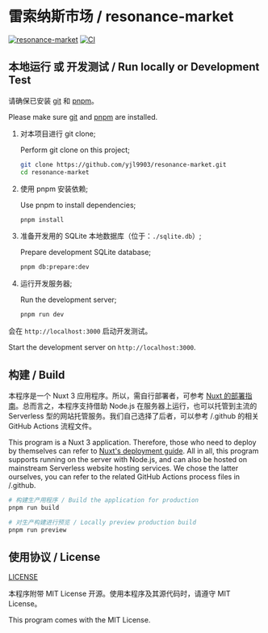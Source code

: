 # 雷索纳斯市场 / resonance-market

[![resonance-market](https://img.shields.io/endpoint?url=https://pages.onekuma.cn/project/resonance-market&label=在线访问)](https://resonance.breadio.wiki/)
[![CI](https://github.com/yjl9903/resonance-market/actions/workflows/ci.yml/badge.svg)](https://github.com/yjl9903/resonance-market/actions/workflows/ci.yml)

## 本地运行 或 开发测试 / Run locally or Development Test

请确保已安装 [git] 和 [pnpm]。

Please make sure [git] and [pnpm] are installed.

1. 对本项目进行 git clone;

   Perform git clone on this project;

   ```bash
   git clone https://github.com/yjl9903/resonance-market.git
   cd resonance-market
   ```

2. 使用 pnpm 安装依赖;

   Use pnpm to install dependencies;

   ```bash
   pnpm install
   ```

3. 准备开发用的 SQLite 本地数据库（位于：`./sqlite.db`）;

   Prepare development SQLite database;

   ```bash
   pnpm db:prepare:dev
   ```

4. 运行开发服务器;

   Run the development server;

   ```bash
   pnpm run dev
   ```

会在 `http://localhost:3000` 启动开发测试。

Start the development server on `http://localhost:3000`.

## 构建 / Build

本程序是一个 Nuxt 3 应用程序。所以，需自行部署者，可参考 [Nuxt 的部署指南](https://nuxt.com/docs/getting-started/deployment)。总而言之，本程序支持借助 Node.js 在服务器上运行，也可以托管到主流的 Serverless 型的网站托管服务。我们自己选择了后者，可以参考 /.github 的相关 GitHub Actions 流程文件。

This program is a Nuxt 3 application. Therefore, those who need to deploy by themselves can refer to [Nuxt's deployment guide](https://nuxt.com/docs/getting-started/deployment). All in all, this program supports running on the server with Node.js, and can also be hosted on mainstream Serverless website hosting services. We chose the latter ourselves, you can refer to the related GitHub Actions process files in /.github.

```bash
# 构建生产用程序 / Build the application for production
pnpm run build
```

```bash
# 对生产构建进行预览 / Locally preview production build
pnpm run preview
```

## 使用协议 / License

[LICENSE](/LICENSE)

本程序附带 MIT License 开源。使用本程序及其源代码时，请遵守 MIT License。

This program comes with the MIT License.

[git]: https://git-scm.com
[pnpm]: https://pnpm.io
